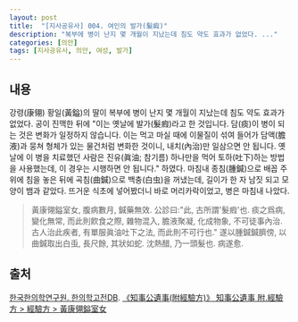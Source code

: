 ```yaml
---
layout: post
title:  "[지사공유사] 004. 여인의 발가(髮瘕)"
description: "복부에 병이 난지 몇 개월이 지났는데 침도 약도 효과가 없었다. ..."
categories: [의안]
tags: [지사공유사, 의안, 여성, 발가]
---
```


## 내용

강령(康翎) 황일(黃鎰)의 딸이 복부에 병이 난지 몇 개월이 지났는데 침도 약도 효과가 없었다. 공이 진맥한 뒤에 "이는 옛날에 발가(髮瘕)라고 한 것입니다. 담(痰)이 병이 되는 것은 변화가 일정하지 않습니다. 이는 먹고 마실 때에 이물질이 섞여 들어가 담액(膽液)과 뭉쳐 형체가 있는 물건처럼 변화한 것이니, 내치(內治)만 일삼으면 안 됩니다. 옛날에 이 병을 치료했던 사람은 진유(眞油; 참기름) 하나만을 먹어 토하(吐下)하는 방법을 사용했는데, 이 경우는 시행하면 안 됩니다." 하였다. 마침내 종침(腫鍼)으로 배꼽 주위에 침을 놓은 뒤에 곡침(曲鍼)으로 백충(白虫)을 꺼냈는데, 길이가 한 자 남짓 되고 모양이 뱀과 같았다. 뜨거운 식초에 넣어봤더니 바로 머리카락이었고, 병은 마침내 나았다.

> 黃康翎鎰室女, 腹病數月, 鍼藥無效. 公診曰:"此, 古所謂'髮瘕'也. 痰之爲病, 變化無常, 而此則飮食之際, 雜物混入, 膽液聚凝, 化成物象, 不可徒事內治. 古人治此疾者, 有單服眞油吐下之法, 而此則不可行也." 遂以腫鍼鍼臍傍, 以曲鍼取出白䖝, 長尺餘, 其狀如蛇. 沈熱醋, 乃一頭髮也. 病遂愈.

## 출처

[한국한의학연구원. 한의학고전DB](https://mediclassics.kr/). [《知事公遺事(附經驗方)》 知事公遺事 附.經驗方 > 經驗方 > 黃康翎鎰室女](https://mediclassics.kr/books/19/volume/1#content_27)